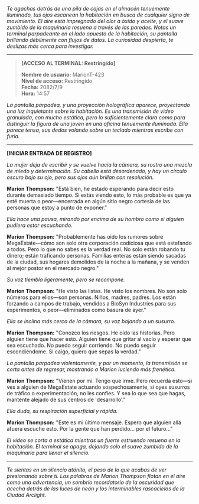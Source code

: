 _Te agachas detrás de una pila de cajas en el almacén tenuemente iluminado, tus ojos escanean la habitación en busca de cualquier signo de movimiento. El aire está impregnado del olor a óxido y aceite, y el suave zumbido de la maquinaria resuena a través de las paredes. Notas un terminal parpadeante en el lado opuesto de la habitación, su pantalla brillando débilmente con flujos de datos. La curiosidad despierta, te deslizas más cerca para investigar._

---

> **[ACCESO AL TERMINAL: Restringido]**
>
> **Nombre de usuario:** MarionT-423  
> **Nivel de acceso:** Restringido  
> **Fecha:** 2082/7/9  
> **Hora:** 14:57

_La pantalla parpadea, y una proyección holográfica aparece, proyectando una luz inquietante sobre la habitación. Es una transmisión de video granulada, con mucho estática, pero lo suficientemente clara como para distinguir la figura de una joven en una oficina tenuemente iluminada. Ella parece tensa, sus dedos volando sobre un teclado mientras escribe con furia._

---

**[INICIAR ENTRADA DE REGISTRO]**

_La mujer deja de escribir y se vuelve hacia la cámara, su rostro una mezcla de miedo y determinación. Su cabello está desordenado, y hay un círculo oscuro bajo su ojo, pero sus ojos aún brillan con resolución._

**Marion Thompson:** "Está bien, he estado esperando para decir esto durante demasiado tiempo. Si estás viendo esto, lo más probable es que ya esté muerta o peor—encerrada en algún sitio negro cortesía de las personas que estoy a punto de exponer."

_Ella hace una pausa, mirando por encima de su hombro como si alguien pudiera estar escuchando._

**Marion Thompson:** "Probablemente has oído los rumores sobre MegaEstate—cómo son solo otra corporación codiciosa que está estafando a todos. Pero lo que no sabes es la verdad real. No solo están robando tu dinero; están traficando personas. Familias enteras están siendo sacadas de la ciudad, sus hogares demolidos de la noche a la mañana, y se venden al mejor postor en el mercado negro."

_Su voz tiembla ligeramente, pero se recompone._

**Marion Thompson:** "He visto las listas. He visto los nombres. No son solo números para ellos—son personas. Niños, madres, padres. Los están forzando a campos de trabajo, vendidos a BioSyn Industries para sus experimentos, o peor—eliminados como basura de ayer."

_Ella se inclina más cerca de la cámara, su voz bajando a un susurro._

**Marion Thompson:** "Conozco los riesgos. He oído las historias. Pero alguien tiene que hacer esto. Alguien tiene que gritar al vacío y esperar que sea escuchado. No puedo seguir corriendo. No puedo seguir escondiéndome. Si caigo, quiero que sepas la verdad."

_La pantalla parpadea violentamente, y por un momento, la transmisión se corta antes de regresar, mostrando a Marion luciendo más frenética._

**Marion Thompson:** "Vienen por mí. Tengo que irme. Pero recuerda esto—si ves a alguien de MegaEstate actuando sospechosamente, si oyes susurros de tráfico o experimentación, no les confíes. Y sea lo que sea que hagas, mantente alejado de sus centros de 'desarrollo'."

_Ella duda, su respiración superficial y rápida._

**Marion Thompson:** "Este es mi último mensaje. Espero que alguien allá afuera escuche esto. Por la gente que han perdido… por el futuro…"

_El video se corta a estática mientras un fuerte estruendo resuena en la habitación. El terminal se apaga, dejando solo el suave zumbido de la maquinaria para llenar el silencio._

---

_Te sientas en un silencio atónito, el peso de lo que acabas de ver presionando sobre ti. Las palabras de Marion Thompson flotan en el aire como una advertencia, un sombrío recordatorio de la oscuridad que acecha detrás de las luces de neón y los interminables rascacielos de la Ciudad Arclight._
